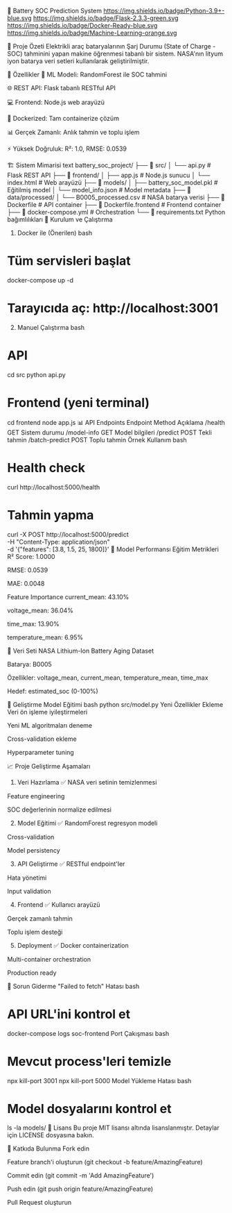 🔋 Battery SOC Prediction System
https://img.shields.io/badge/Python-3.9+-blue.svg
https://img.shields.io/badge/Flask-2.3.3-green.svg
https://img.shields.io/badge/Docker-Ready-blue.svg
https://img.shields.io/badge/Machine-Learning-orange.svg

📖 Proje Özeti
Elektrikli araç bataryalarının Şarj Durumu (State of Charge - SOC) tahminini yapan makine öğrenmesi tabanlı bir sistem. NASA'nın lityum iyon batarya veri setleri kullanılarak geliştirilmiştir.

🎯 Özellikler
🤖 ML Modeli: RandomForest ile SOC tahmini

🌐 REST API: Flask tabanlı RESTful API

💻 Frontend: Node.js web arayüzü

🐳 Dockerized: Tam containerize çözüm

📊 Gerçek Zamanlı: Anlık tahmin ve toplu işlem

⚡ Yüksek Doğruluk: R²: 1.0, RMSE: 0.0539

🏗️ Sistem Mimarisi
text
battery_soc_project/
├── 📁 src/
│   └── api.py              # Flask REST API
├── 📁 frontend/
│   ├── app.js              # Node.js sunucu
│   └── index.html          # Web arayüzü
├── 📁 models/
│   ├── battery_soc_model.pkl      # Eğitilmiş model
│   └── model_info.json            # Model metadata
├── 📁 data/processed/
│   └── B0005_processed.csv        # NASA batarya verisi
├── 🐳 Dockerfile                 # API container
├── 🐳 Dockerfile.frontend        # Frontend container
├── 🐳 docker-compose.yml         # Orchestration
└── 📄 requirements.txt           Python bağımlılıkları
🚀 Kurulum ve Çalıştırma
1. Docker ile (Önerilen)
bash
# Tüm servisleri başlat
docker-compose up -d

# Tarayıcıda aç: http://localhost:3001
2. Manuel Çalıştırma
bash
# API
cd src
python api.py

# Frontend (yeni terminal)
cd frontend
node app.js
📊 API Endpoints
Endpoint	Method	Açıklama
/health	GET	Sistem durumu
/model-info	GET	Model bilgileri
/predict	POST	Tekli tahmin
/batch-predict	POST	Toplu tahmin
Örnek Kullanım
bash
# Health check
curl http://localhost:5000/health

# Tahmin yapma
curl -X POST http://localhost:5000/predict \
  -H "Content-Type: application/json" \
  -d '{"features": [3.8, 1.5, 25, 1800]}'
🎯 Model Performansı
Eğitim Metrikleri
R² Score: 1.0000

RMSE: 0.0539

MAE: 0.0048

Feature Importance
current_mean: 43.10%

voltage_mean: 36.04%

time_max: 13.90%

temperature_mean: 6.95%

🧪 Veri Seti
NASA Lithium-Ion Battery Aging Dataset

Batarya: B0005

Özellikler: voltage_mean, current_mean, temperature_mean, time_max

Hedef: estimated_soc (0-100%)

🔧 Geliştirme
Model Eğitimi
bash
python src/model.py
Yeni Özellikler Ekleme
Veri ön işleme iyileştirmeleri

Yeni ML algoritmaları deneme

Cross-validation ekleme

Hyperparameter tuning

📈 Proje Geliştirme Aşamaları
1. Veri Hazırlama ✅
NASA veri setinin temizlenmesi

Feature engineering

SOC değerlerinin normalize edilmesi

2. Model Eğitimi ✅
RandomForest regresyon modeli

Cross-validation

Model persistency

3. API Geliştirme ✅
RESTful endpoint'ler

Hata yönetimi

Input validation

4. Frontend ✅
Kullanıcı arayüzü

Gerçek zamanlı tahmin

Toplu işlem desteği

5. Deployment ✅
Docker containerization

Multi-container orchestration

Production ready

🐛 Sorun Giderme
"Failed to fetch" Hatası
bash
# API URL'ini kontrol et
docker-compose logs soc-frontend
Port Çakışması
bash
# Mevcut process'leri temizle
npx kill-port 3001
npx kill-port 5000
Model Yükleme Hatası
bash
# Model dosyalarını kontrol et
ls -la models/
📝 Lisans
Bu proje MIT lisansı altında lisanslanmıştır. Detaylar için LICENSE dosyasına bakın.

👥 Katkıda Bulunma
Fork edin

Feature branch'i oluşturun (git checkout -b feature/AmazingFeature)

Commit edin (git commit -m 'Add AmazingFeature')

Push edin (git push origin feature/AmazingFeature)

Pull Request oluşturun
